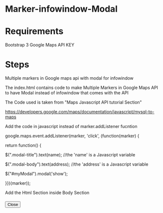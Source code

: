 # Marker-infowindow-Modal

# Requirements
Bootstrap 3
Google Maps API KEY

# Steps
Multiple markers in Google maps api with modal for infowindow

The index.html contains code to make Multiple Markers in Google Maps API to have Modal instead of infowindow that comes with the API
 
The Code used is taken from "Maps Javascript API tutorial Section"

https://developers.google.com/maps/documentation/javascript/mysql-to-maps

Add the code in javascript instead of  marker.addListener fucntion


google.maps.event.addListener(marker, 'click', (function(marker) {

return function() {

$(".modal-title").text(name);  //the 'name' is a Javascript variable

$(".modal-body").text(address); //the 'address' is a Javascript variable

$("#myModal").modal('show');

}})(marker));


Add the Html Section inside Body Section

<div class="modal fade" id="myModal" role="dialog">
<div class="modal-dialog">
<div class="modal-content">
<div class="modal-header">
<h4 class="modal-title"></h4>
</div>
<div class="modal-body">
</div>
<div class="modal-footer">
<button type="button" class="btn btn-default" data-dismiss="modal">Close</button>
</div>
</div>
</div>
</div>



